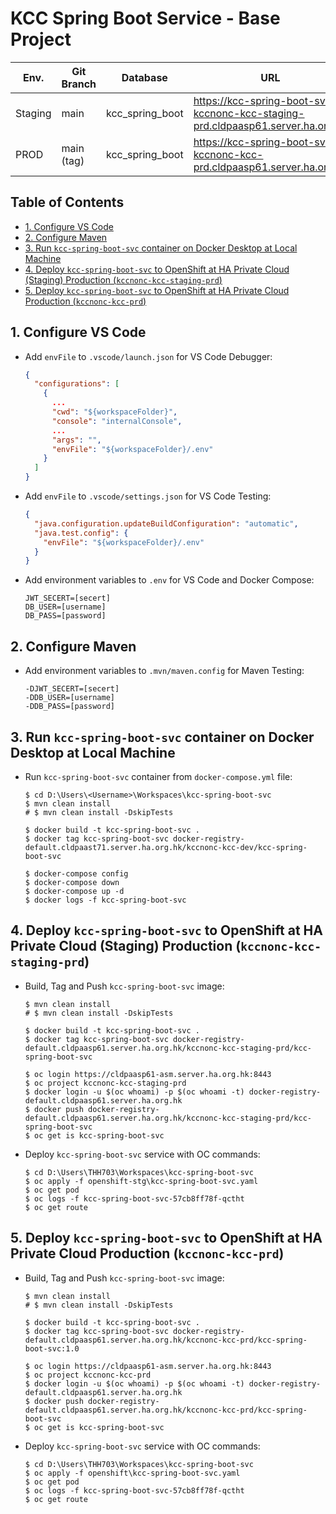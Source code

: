 # KCC Spring Boot Service - Base Project

| Env.    | Git Branch | Database        | URL                                                                             |
| ------- | ---------- | --------------- | ------------------------------------------------------------------------------- |
| Staging | main       | kcc_spring_boot | https://kcc-spring-boot-svc-kccnonc-kcc-staging-prd.cldpaasp61.server.ha.org.hk |
| PROD    | main (tag) | kcc_spring_boot | https://kcc-spring-boot-svc-kccnonc-kcc-prd.cldpaasp61.server.ha.org.hk         |

## Table of Contents <!-- omit in toc -->
- [1. Configure VS Code](#1-configure-vs-code)
- [2. Configure Maven](#2-configure-maven)
- [3. Run `kcc-spring-boot-svc` container on Docker Desktop at Local Machine](#3-run-kcc-spring-boot-svc-container-on-docker-desktop-at-local-machine)
- [4. Deploy `kcc-spring-boot-svc` to OpenShift at HA Private Cloud (Staging) Production (`kccnonc-kcc-staging-prd`)](#4-deploy-kcc-spring-boot-svc-to-openshift-at-ha-private-cloud-staging-production-kccnonc-kcc-staging-prd)
- [5. Deploy `kcc-spring-boot-svc` to OpenShift at HA Private Cloud Production (`kccnonc-kcc-prd`)](#5-deploy-kcc-spring-boot-svc-to-openshift-at-ha-private-cloud-production-kccnonc-kcc-prd)

## 1. Configure VS Code
* Add `envFile` to `.vscode/launch.json` for VS Code Debugger:
  ```json
  {
    "configurations": [
      {
        ...
        "cwd": "${workspaceFolder}",
        "console": "internalConsole",
        ...
        "args": "",
        "envFile": "${workspaceFolder}/.env"
      }
    ]
  }
  ```
* Add `envFile` to `.vscode/settings.json` for VS Code Testing:
  ```json
  {
    "java.configuration.updateBuildConfiguration": "automatic",
    "java.test.config": {
      "envFile": "${workspaceFolder}/.env"
    }
  }
  ```
* Add environment variables to `.env` for VS Code and Docker Compose:
  ```
  JWT_SECERT=[secert]
  DB_USER=[username]
  DB_PASS=[password]
  ```

## 2. Configure Maven
* Add environment variables to `.mvn/maven.config` for Maven Testing:
  ```
  -DJWT_SECERT=[secert]
  -DDB_USER=[username]
  -DDB_PASS=[password]
  ```

## 3. Run `kcc-spring-boot-svc` container on Docker Desktop at Local Machine
* Run `kcc-spring-boot-svc` container from `docker-compose.yml` file:
  ```shell
  $ cd D:\Users\<Username>\Workspaces\kcc-spring-boot-svc
  $ mvn clean install
  # $ mvn clean install -DskipTests
  
  $ docker build -t kcc-spring-boot-svc .
  $ docker tag kcc-spring-boot-svc docker-registry-default.cldpaast71.server.ha.org.hk/kccnonc-kcc-dev/kcc-spring-boot-svc
  
  $ docker-compose config
  $ docker-compose down
  $ docker-compose up -d
  $ docker logs -f kcc-spring-boot-svc
  ```

## 4. Deploy `kcc-spring-boot-svc` to OpenShift at HA Private Cloud (Staging) Production (`kccnonc-kcc-staging-prd`)
* Build, Tag and Push `kcc-spring-boot-svc` image:
  ```shell
  $ mvn clean install
  # $ mvn clean install -DskipTests
  
  $ docker build -t kcc-spring-boot-svc .
  $ docker tag kcc-spring-boot-svc docker-registry-default.cldpaasp61.server.ha.org.hk/kccnonc-kcc-staging-prd/kcc-spring-boot-svc
  
  $ oc login https://cldpaasp61-asm.server.ha.org.hk:8443
  $ oc project kccnonc-kcc-staging-prd
  $ docker login -u $(oc whoami) -p $(oc whoami -t) docker-registry-default.cldpaasp61.server.ha.org.hk
  $ docker push docker-registry-default.cldpaasp61.server.ha.org.hk/kccnonc-kcc-staging-prd/kcc-spring-boot-svc
  $ oc get is kcc-spring-boot-svc
  ```
* Deploy `kcc-spring-boot-svc` service with OC commands:
  ```shell
  $ cd D:\Users\THH703\Workspaces\kcc-spring-boot-svc
  $ oc apply -f openshift-stg\kcc-spring-boot-svc.yaml
  $ oc get pod
  $ oc logs -f kcc-spring-boot-svc-57cb8ff78f-qctht
  $ oc get route
  ```

## 5. Deploy `kcc-spring-boot-svc` to OpenShift at HA Private Cloud Production (`kccnonc-kcc-prd`)
* Build, Tag and Push `kcc-spring-boot-svc` image:
  ```shell
  $ mvn clean install
  # $ mvn clean install -DskipTests
  
  $ docker build -t kcc-spring-boot-svc .
  $ docker tag kcc-spring-boot-svc docker-registry-default.cldpaasp61.server.ha.org.hk/kccnonc-kcc-prd/kcc-spring-boot-svc:1.0
  
  $ oc login https://cldpaasp61-asm.server.ha.org.hk:8443
  $ oc project kccnonc-kcc-prd
  $ docker login -u $(oc whoami) -p $(oc whoami -t) docker-registry-default.cldpaasp61.server.ha.org.hk
  $ docker push docker-registry-default.cldpaasp61.server.ha.org.hk/kccnonc-kcc-prd/kcc-spring-boot-svc
  $ oc get is kcc-spring-boot-svc
  ```
* Deploy `kcc-spring-boot-svc` service with OC commands:
  ```shell
  $ cd D:\Users\THH703\Workspaces\kcc-spring-boot-svc
  $ oc apply -f openshift\kcc-spring-boot-svc.yaml
  $ oc get pod
  $ oc logs -f kcc-spring-boot-svc-57cb8ff78f-qctht
  $ oc get route
  ```

